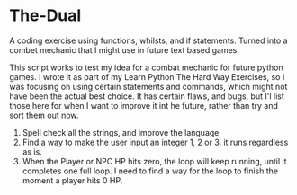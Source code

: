 # The-Dual
A coding exercise using functions, whilsts, and if statements.
Turned into a combet mechanic that I might use in future text based games.

This script works to test my idea for a combat mechanic for future python games. I wrote it as part of my Learn Python The Hard Way Exercises, so I was focusing on using certain statements and commands, which might not have been the actual best choice. It has certain flaws, and bugs, but I'l list those here for when I want to improve it int he future, rather than try and sort them out now.

1. Spell check all the strings, and improve the language
2. Find a way to make the user input an integer 1, 2 or 3. it runs regardless as is.
3. When the Player or NPC HP hits zero, the loop will keep running, until it completes one full loop. I need to find a way for the loop to finish the moment a player hits 0 HP.
